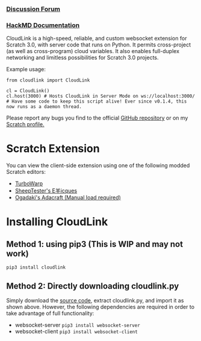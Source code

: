 ### [Discussion Forum](https://scratch.mit.edu/discuss/topic/398473)
### [HackMD Documentation](https://hackmd.io/G9q1kPqvQT6NrPobjjxSgg)

CloudLink is a high-speed, reliable, and custom websocket extension for Scratch 3.0, with server code that runs on Python.
It permits cross-project (as well as cross-program) cloud variables.
It also enables full-duplex networking and limitless possibilities for Scratch 3.0 projects.

Example usage:
```
from cloudlink import CloudLink

cl = CloudLink()
cl.host(3000) # Hosts CloudLink in Server Mode on ws://localhost:3000/
# Have some code to keep this script alive! Ever since v0.1.4, this now runs as a daemon thread.

```

Please report any bugs you find to the official [GitHub repository](https://github.com/MikeDev101/cloudlink/issues) or on
my [Scratch profile.](https://scratch.mit.edu/users/MikeDEV/)


# Scratch Extension
You can view the client-side extension using one of the following modded Scratch editors:
* [TurboWarp](https://turbowarp.org/editor?extension=https://mikedev101.github.io/cloudlink/B3-0.js)
* [SheepTester's E羊icques](https://sheeptester.github.io/scratch-gui/?url=https://mikedev101.github.io/cloudlink/B3-0.js)
* [Ogadaki's Adacraft (Manual load required)](https://adacraft.org/studio/)

# Installing CloudLink
## Method 1: using pip3 (This is WIP and may not work)
```pip3 install cloudlink```

## Method 2: Directly downloading cloudlink.py
Simply download the [source code](https://github.com/MikeDev101/cloudlink/archive/refs/heads/master.zip), extract cloudlink.py, and import it as shown above. However, the following dependencies are required in order to take advantage of full functionality:
* websocket-server ```pip3 install websocket-server```
* websocket-client ```pip3 install websocket-client```
